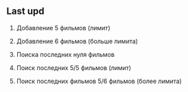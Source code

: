 ## Last upd

1. Добавление 5 фильмов (лимит)

2. Добавление 6 фильмов (больше лимита)

3. Поиска последних нуля фильмов

4. Поиск последних 5/5 фильмов (лимит)

5. Поиск последних фильмов 5/6 фильмов (более лимита) 
